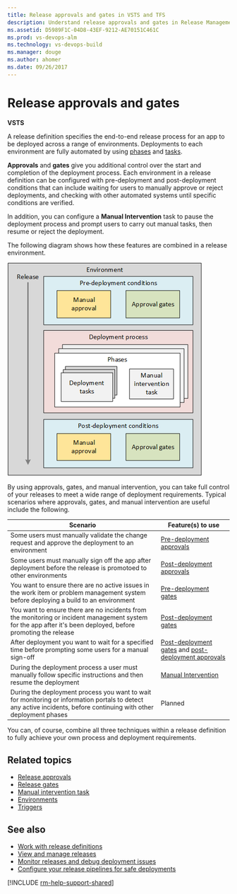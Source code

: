 ```yaml
---
title: Release approvals and gates in VSTS and TFS
description: Understand release approvals and gates in Release Management for Visual Studio Team Services (VSTS) and Team Foundation Server (TFS)
ms.assetid: D5989F1C-04D8-43EF-9212-AE70151C461C
ms.prod: vs-devops-alm
ms.technology: vs-devops-build
ms.manager: douge
ms.author: ahomer
ms.date: 09/26/2017
---
```


# Release approvals and gates

**VSTS**

A release definition specifies the end-to-end release process for an app to be deployed across a range of environments.
Deployments to each environment are fully automated by using 
[phases](../../../process/phases.md) and [tasks](../../../process/tasks.md). 

**Approvals** and **gates** give you additional control over the start and completion of the deployment process.
Each environment in a release definition can be configured with pre-deployment and post-deployment conditions
that can include waiting for users to manually approve or reject deployments, and checking with other automated
systems until specific conditions are verified. 

In addition, you can configure a **Manual Intervention** task to pause the
deployment process and prompt users to carry out manual tasks, then resume or reject the deployment.

The following diagram shows how these features are combined in a release environment.

![Schematic view of approvals and gates in an environment](_img/approvals-gates.png)

By using approvals, gates, and manual intervention, you can take full control of your releases
to meet a wide range of deployment requirements. Typical scenarios where approvals, gates, and manual intervention
are useful include the following.

| Scenario | Feature(s) to use |
| --- | --- |
| Some users must manually validate the change request and approve the deployment to an environment | [Pre-deployment approvals](release-approvals.md) |
| Some users must manually sign off the app after deployment before the release is promotoed to other environments | [Post-deployment approvals](release-approvals.md) |
| You want to ensure there are no active issues in the work item or problem management system before deploying a build to an environment  | [Pre-deployment gates](release-gates.md) |
| You want to ensure there are no incidents from the monitoring or incident management system for the app after it's been deployed, before promoting the release | [Post-deployment gates](release-gates.md) |
| After deployment you want to wait for a specified time before prompting some users for a manual sign-off  | [Post-deployment gates](release-gates.md) and [post-deployment approvals](release-approvals.md) |
| During the deployment process a user must manually follow specific instructions and then resume the deployment | [Manual Intervention](../../../../tasks/utility/manual-intervention.md) | 
| During the deployment process you want to wait for monitoring or information portals to detect any active incidents, before continuing with other deployment phases  | Planned | 

You can, of course, combine all three techniques within a release definition to fully achieve your own process and deployment requirements.

## Related topics

* [Release approvals](release-approvals.md)
* [Release gates](release-gates.md)
* [Manual intervention task](../../../../tasks/utility/manual-intervention.md)
* [Environments](../environments.md)
* [Triggers](../triggers.md)

## See also

* [Work with release definitions](../../../../actions/work-with-release-definitions.md)
* [View and manage releases](../../../../actions/view-manage-releases.md)
* [Monitor releases and debug deployment issues](../../../../actions/debug-deployment-issues.md)
* [Configure your release pipelines for safe deployments](https://blogs.msdn.microsoft.com/visualstudioalm/2017/04/24/configuring-your-release-pipelines-for-safe-deployments/)

[!INCLUDE [rm-help-support-shared](../../../../_shared/rm-help-support-shared.md)]

